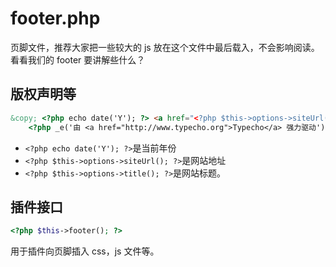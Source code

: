 # footer.php

页脚文件，推荐大家把一些较大的 js 放在这个文件中最后载入，不会影响阅读。看看我们的 footer 要讲解些什么？

## 版权声明等

```html
&copy; <?php echo date('Y'); ?> <a href="<?php $this->options->siteUrl(); ?>"><?php $this->options->title(); ?></a>.
    <?php _e('由 <a href="http://www.typecho.org">Typecho</a> 强力驱动'); ?>
```

- `<?php echo date('Y'); ?>`是当前年份
- `<?php $this->options->siteUrl(); ?>`是网站地址
- `<?php $this->options->title(); ?>`是网站标题。

## 插件接口

```php
<?php $this->footer(); ?>
```

用于插件向页脚插入 css，js 文件等。
